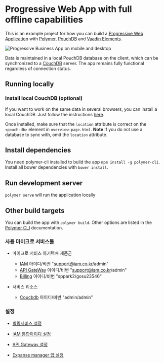 # Progressive Web App with full offline capabilities

This is an example project for how you can build a [Progressive Web Application](https://infrequently.org/2015/06/progressive-apps-escaping-tabs-without-losing-our-soul/) with [Polymer](https://www.polymer-project.org/1.0/), [PouchDB](https://pouchdb.com/) and [Vaadin Elements](https://vaadin.com/elements).

![Progressive Business App on mobile and desktop](https://vaadin.com/documents/10187/11914215/demo-expense_manager/f254d03f-368c-4793-baa9-a46ad1ad6ea1?t=1452512389930)

Data is maintained in a local PouchDB database on the client, which can be synchronized to a [CouchDB](http://couchdb.apache.org/) server. The app remains fully functional regardless of connection status.

## Running locally

### Install local CouchDB (optional)
If you want to work on the same data in several browsers, you can install a local CouchDB. Just follow the instructions [here](https://pouchdb.com/guides/setup-couchdb.html).

Once installed, make sure that the `location` attribute is correct on the `<pouch-db>` element in `overview-page.html`. **Note** If you do not use a database to sync with, omit the `location` attribute.

## Install dependencies
You need polymer-cli installed to build the app `npm install -g polymer-cli`.
Install all bower dependencies with `bower install`.

## Run development server
`polymer serve` will run the application locally

## Other build targets
You can build the app with `polymer build`. Other options are listed in the [Polymer CLI](https://www.polymer-project.org/1.0/docs/tools/polymer-cli) documentation.


### 사용 마이크로 서비스들

- 마이크로 서비스 아키텍쳐 제품군
    - [IAM](http://iam.uengine.io:8080) 아이디/비번 "support@iam.co.kr/admin"
    - [API GateWay](http://gw.uengine.io/service-console) 아이디/비번 "support@iam.co.kr/admin"
    - [Billing](http://billing.uengine.io/) 아이디/비번 "sppark2/gosu23546"

- 서비스 리소스
    - [Coucbdb](http://iam.uengine.io:5984/_utils/fauxton) 아이디/비번 "admin/admin"
    
### 설정

- [빌링서비스 설정](https://youtu.be/PL9F7S6sG1A)

- [IAM 통합아이디 설정](https://youtu.be/eobfHgLBGAQ)

- [API Gateway 설정](https://youtu.be/SQYoAHll_ok)

- [Expanse manager 앱 설정](https://youtu.be/izc_c1N3xkw)

